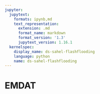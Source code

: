 ```yaml
---
jupyter:
  jupytext:
    formats: ipynb,md
    text_representation:
      extension: .md
      format_name: markdown
      format_version: '1.3'
      jupytext_version: 1.16.1
  kernelspec:
    display_name: ds-sahel-flashflooding
    language: python
    name: ds-sahel-flashflooding
---
```


# EMDAT

```python

```
